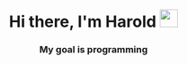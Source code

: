 <h1 align="center">Hi there, I'm Harold</a> 
<img src="https://github.com/blackcater/blackcater/raw/main/images/Hi.gif" height="32"/></h1>
<h3 align="center">My goal is programming</h3>
